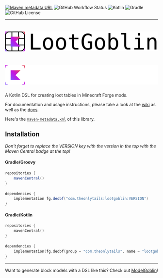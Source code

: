 [![Maven metadata URL](https://img.shields.io/maven-metadata/v?color=blue&label=maven%20central&logo=gradle&metadataUrl=https%3A%2F%2Fs01.oss.sonatype.org%2Fservice%2Flocal%2Frepositories%2Freleases%2Fcontent%2Fcom%2Ftheonlytails%2lootgoblin%2Fmaven-metadata.xml&style=for-the-badge)](https://search.maven.org/artifact/com.theonlytails/lootgoblin)
![GitHub Workflow Status](https://img.shields.io/github/workflow/status/TheOnlyTails/LootGoblin/Java%20CI%20with%20Gradle?label=gradle%20build&logo=github&style=for-the-badge)
![Kotlin](https://img.shields.io/badge/kotlin-%238052ff.svg?style=for-the-badge&logo=kotlin&logoColor=white)
![Gradle](https://img.shields.io/badge/gradle-%2302303A.svg?style=for-the-badge&logo=gradle&logoColor=white)
![GitHub License](https://img.shields.io/github/license/theonlytails/LootGoblin?style=for-the-badge&logo=key)

---

# ![LootGoblin](https://raw.githubusercontent.com/TheOnlyTails/DataGoblinAssets/main/LootGoblin/LootGoblin.svg#gh-light-mode-only)
# ![LootGoblin](https://raw.githubusercontent.com/TheOnlyTails/DataGoblinAssets/main/LootGoblin/LootGoblin_dark.svg#gh-dark-mode-only)

A Kotlin DSL for creating loot tables in Minecraft Forge mods.

For documentation and usage instructions, please take a look at
the [wiki](https://github.com/TheOnlyTails/LootGoblin/wiki) as well as the [docs](https://lootgoblin.theonlytails.com/).

Here's
the [`maven-metadata.xml`](https://s01.oss.sonatype.org/service/local/repositories/releases/content/com/theonlytails/lootgoblin/maven-metadata.xml)
of this library.

## Installation

_Don't forget to replace the VERSION key with the version in the top with the Maven Central badge at the top!_

#### Gradle/Groovy

```gradle
repositories {
    mavenCentral()
}

dependencies {
    implementation fg.deobf("com.theonlytails:lootgoblin:VERSION")
}
```

#### Gradle/Kotlin
```kotlin
repositories {
    mavenCentral()
}

dependencies {
	implementation(fg.deobf(group = "com.theonlytails", name = "lootgoblin", version = "VERSION"))
}
```

---

Want to generate block models with a DSL like this? Check
out [ModelGoblin](https://github.com/theonlytails/ModelGoblin)!
